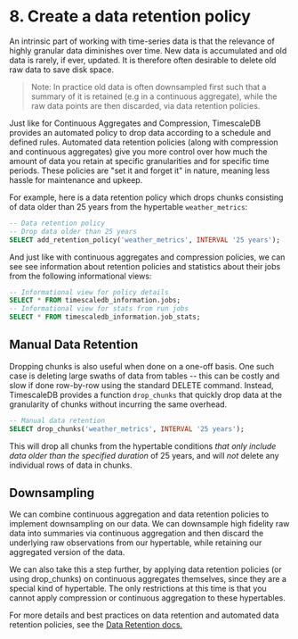 # 8. Create a data retention policy

An intrinsic part of working with time-series data is that the relevance of highly granular data diminishes over time. New data is accumulated and old data is rarely, if ever, updated. It is therefore often desirable to delete old raw data to save disk space.

> Note: In practice old data is often downsampled first such that a summary of it is retained (e.g in a continuous aggregate), while the raw data points are then discarded, via data retention policies.

Just like for Continuous Aggregates and Compression, TimescaleDB provides an automated policy to drop data according to a schedule and defined rules. Automated data retention policies (along with compression and continuous aggregates) give you more control over how much the amount of data you retain at specific granularities and for specific time periods. These policies are "set it and forget it" in nature, meaning less hassle for maintenance and upkeep. 

For example, here is a data retention policy which drops chunks consisting of data older than 25 years from the hypertable `weather_metrics`:

```sql
-- Data retention policy
-- Drop data older than 25 years
SELECT add_retention_policy('weather_metrics', INTERVAL '25 years');
```


And just like with continuous aggregates and compression policies, we can see see information about retention policies and statistics about their jobs from the following informational views:

```sql
-- Informational view for policy details
SELECT * FROM timescaledb_information.jobs;
-- Informational view for stats from run jobs
SELECT * FROM timescaledb_information.job_stats;
```


## Manual Data Retention

Dropping chunks is also useful when done on a one-off basis. One such case is deleting large swaths of data from tables -- this can be costly and slow if done row-by-row using the standard DELETE command. Instead, TimescaleDB provides a function `drop_chunks` that quickly drop data at the granularity of chunks without incurring the same overhead.

```sql
-- Manual data retention
SELECT drop_chunks('weather_metrics', INTERVAL '25 years');
```


This will drop all chunks from the hypertable conditions *that only include data older than the specified duration* of 25 years, and will *not* delete any individual rows of data in chunks.

## Downsampling

We can combine continuous aggregation and data retention policies to implement downsampling on our data. We can downsample high fidelity raw data into summaries via continuous aggregation and then discard the underlying raw observations from our hypertable, while retaining our aggregated version of the data.

We can also take this a step further, by applying data retention policies (or using drop_chunks) on continuous aggregates themselves, since they are a special kind of hypertable. The only restrictions at this time is that you cannot apply compression or continuous aggregation to these hypertables.

For more details and best practices on data retention and automated data retention policies, see the [Data Retention docs.](https://docs.timescale.com/latest/using-timescaledb/data-retention)


